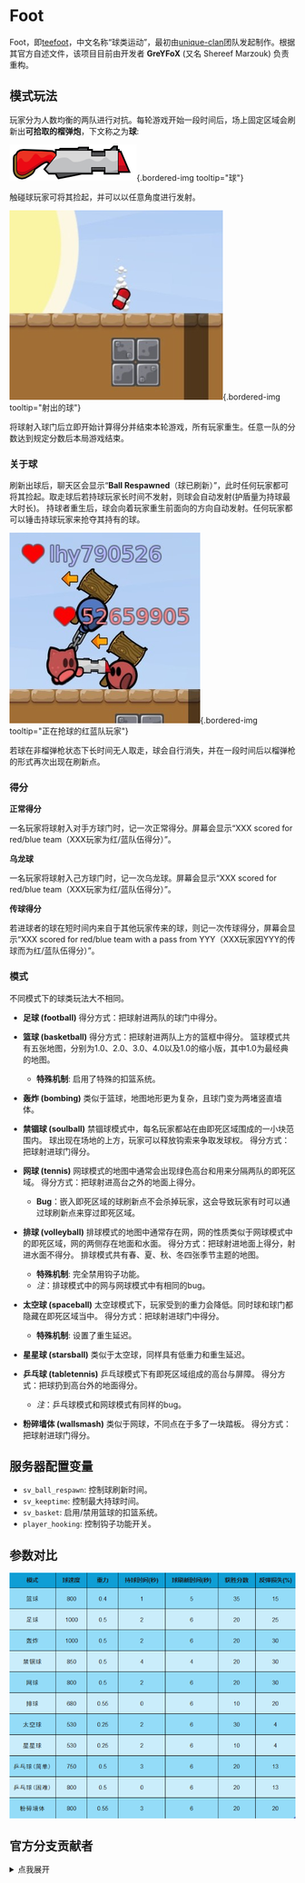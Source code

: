# Foot
Foot，即[teefoot](https://github.com/unique-clan/football)，中文名称“球类运动”，最初由[unique-clan](https://github.com/unique-clan)团队发起制作。根据其官方自述文件，该项目目前由开发者 **GreYFoX** (又名 Shereef Marzouk) 负责重构。


## 模式玩法
玩家分为人数均衡的两队进行对抗。每轮游戏开始一段时间后，场上固定区域会刷新出**可拾取的榴弹炮**，下文称之为**球**:

![球](resources/foot/ball.jpg){.bordered-img tooltip="球"}

触碰球玩家可将其捡起，并可以以任意角度进行发射。

![射出的球](resources/foot/entityball.jpg){.bordered-img tooltip="射出的球"}

将球射入球门后立即开始计算得分并结束本轮游戏，所有玩家重生。任意一队的分数达到规定分数后本局游戏结束。

### 关于球
刷新出球后，聊天区会显示“**Ball Respawned**（球已刷新）”，此时任何玩家都可将其捡起。取走球后若持球玩家长时间不发射，则球会自动发射(护盾量为持球最大时长)。 持球者重生后，球会向着玩家重生前面向的方向自动发射。任何玩家都可以锤击持球玩家来抢夺其持有的球。

![正在抢球的红蓝队玩家](resources/foot/catch.jpg){.bordered-img tooltip="正在抢球的红蓝队玩家"}

若球在非榴弹枪状态下长时间无人取走，球会自行消失，并在一段时间后以榴弹枪的形式再次出现在刷新点。

### 得分
**正常得分**

一名玩家将球射入对手方球门时，记一次正常得分。屏幕会显示“XXX scored for red/blue team（XXX玩家为红/蓝队伍得分）”。

**乌龙球**

一名玩家将球射入己方球门时，记一次乌龙球。屏幕会显示“XXX scored for red/blue team（XXX玩家为红/蓝队伍得分）”。

**传球得分**

若进球者的球在短时间内来自于其他玩家传来的球，则记一次传球得分，屏幕会显示“XXX scored for red/blue team with a pass from YYY（XXX玩家因YYY的传球而为红/蓝队伍得分）”。


### 模式
不同模式下的球类玩法大不相同。

- **足球 (football)**
  得分方式：把球射进两队的球门中得分。

- **篮球 (basketball)**
  得分方式：把球射进两队上方的篮框中得分。 篮球模式共有五张地图，分别为1.0、2.0、3.0、4.0以及1.0的缩小版，其中1.0为最经典的地图。
    - **特殊机制**: 启用了特殊的扣篮系统。

- **轰炸 (bombing)**
  类似于篮球，地图地形更为复杂，且球门变为两堵竖直墙体。

- **禁锢球 (soulball)**
  禁锢球模式中，每名玩家都站在由即死区域围成的一小块范围内。 球出现在场地的上方，玩家可以释放钩索来争取发球权。 得分方式：把球射进球门得分。

- **网球 (tennis)**
  网球模式的地图中通常会出现绿色高台和用来分隔两队的即死区域。 得分方式：把球射进高台之外的地面上得分。
    - **Bug**：嵌入即死区域的球刷新点不会杀掉玩家，这会导致玩家有时可以通过球刷新点来穿过即死区域。

- **排球 (volleyball)**
  排球模式的地图中通常存在网，网的性质类似于网球模式中的即死区域，网的两侧存在地面和水面。 得分方式：把球射进地面上得分，射进水面不得分。 排球模式共有春、夏、秋、冬四张季节主题的地图。
    - **特殊机制**: 完全禁用钩子功能。
    - *注*：排球模式中的网与网球模式中有相同的bug。

- **太空球 (spaceball)**
  太空球模式下，玩家受到的重力会降低。同时球和球门都隐藏在即死区域当中。 得分方式：把球射进球门中得分。
    - **特殊机制**: 设置了重生延迟。

- **星星球 (starsball)**
  类似于太空球，同样具有低重力和重生延迟。

- **乒乓球 (tabletennis)**
  乒乓球模式下有即死区域组成的高台与屏障。 得分方式：把球扔到高台外的地面得分。
    - *注*：乒乓球模式和网球模式有同样的bug。

- **粉碎墙体 (wallsmash)**
  类似于网球，不同点在于多了一块踏板。 得分方式：把球射进球门得分。

## 服务器配置变量
- `sv_ball_respawn`: 控制球刷新时间。
- `sv_keeptime`: 控制最大持球时间。
- `sv_basket`: 启用/禁用篮球的扣篮系统。
- `player_hooking`: 控制钩子功能开关。

## 参数对比
![各模式参数对比表](resources/foot/info.jpg)

## 官方分支贡献者
<details>
<summary>点我展开</summary>
<a href="https://github.com/TeeworldsCN/teeworlds-teefoot/graphs/contributors">
  <img src="https://contrib.rocks/image?repo=TeeworldsCN/teeworlds-teefoot&max=999&column=20" alt="贡献者" />
</a>
</details>